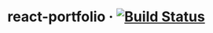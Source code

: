 # react-portfolio · [![Build Status](https://travis-ci.org/Aleksuo/react-portfolio.svg?branch=master)](https://travis-ci.org/Aleksuo/react-portfolio)
